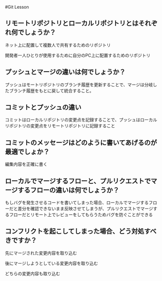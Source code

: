 #Git Lesson

## リモートリポジトリとローカルリポジトリとはそれぞれ何でしょうか？

 ネット上に配置して複数人で共有するためのリポジトリ
 
 開発者一人ひとりが使用するために自分のPC上に配置するためのリポジトリ


## プッシュとマージの違いは何でしょうか？

 プッシュはモートリポジトリのブランチ履歴を更新することで、マージは分岐したブランチ履歴をもとに戻して統合すること。


## コミットとプッシュの違い
 コミットはローカルリポジトリの変更点を記録することで、プッシュはローカルリポジトリの変更点をリモートリポジトリに記録すること



## コミットのメッセージはどのように書いてあげるのが最適でしょか？
 編集内容を正確に書く



## ローカルでマージするフローと、プルリクエストでマージするフローの違いは何でしょうか？
 もしバグを発生させるコードを書いてしまった場合、ローカルでマージするフローだと差分を確認できないまま反映させてしまうが、プルリクエストでマージするフローだとリモート上でレビューをしてもらうためバグを防ぐことができる



## コンフリクトを起こしてしまった場合、どう対処すべきですか？
 先にマージされた変更内容を取り込む
 
 後にマージしようとしている変更内容を取り込む
 
 どちらの変更内容も取り込む

